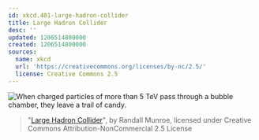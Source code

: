 ```yaml
---
id: xkcd.401-large-hadron-collider
title: Large Hadron Collider
desc: ''
updated: 1206514800000
created: 1206514800000
sources:
  name: xkcd
  url: 'https://creativecommons.org/licenses/by-nc/2.5/'
  license: Creative Commons 2.5
---
```

![When charged particles of more than 5 TeV pass through a bubble chamber, they leave a trail of candy.](https://imgs.xkcd.com/comics/large_hadron_collider.png)
> "[Large Hadron Collider](https://xkcd.com/401/)", by Randall Munroe, licensed under Creative Commons Attribution-NonCommercial 2.5 License
